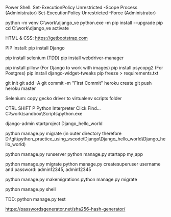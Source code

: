 Power Shell:
Set-ExecutionPolicy Unrestricted -Scope Process (Administrator)
Set-ExecutionPolicy Unrestricted -Force (Administrator)

python -m venv C:\work\django_ve
python.exe -m pip install --upgrade pip
cd C:\work\django_ve
activate

HTML & CSS:
https://getbootstrap.com

PIP Install:
pip install Django

pip install selenium (TDD)
pip install webdriver-manager

pip install pillow (For Django to work with images)
pip install psycopg2 (For Postgres)
pip install django-widget-tweaks
pip  freeze > requirements.txt 

git init
git add -A
git commit -m "First Commit"
heroku create
git push heroku master

Selenium:
copy gecko driver to virtualenv scripts folder


CTRL SHIFT P
Python Interpreter
Click Find...
C:\work\sandbox\Scripts\python.exe


django-admin startproject Django_hello_world

 python manage.py migrate (in outer directory therefore D:\git\python_practice_using_vscode\Django\Django_hello_world\Django_hello_world)

 python manage.py runserver
 python manage.py startapp my_app

 python manage.py migrate
 python manage.py createsuperuser
 username and password: admin12345, admin12345

 python manage.py  makemigrations
 python manage.py migrate

 python manage.py shell

 TDD:
 python manage.py test

 https://passwordsgenerator.net/sha256-hash-generator/